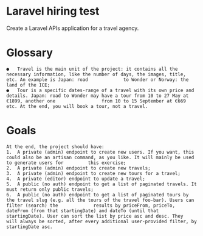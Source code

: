# Laravel hiring test
Create a Laravel APIs application for a travel agency.
# Glossary
    ●	Travel is the main unit of the project: it contains all the necessary information, like the number of days, the images, title, etc. An example is Japan: road             to Wonder or Norway: the land of the ICE;
    ●	Tour is a specific dates-range of a travel with its own price and details. Japan: road to Wonder may have a tour from 10 to 27 May at €1899, another one                 from 10 to 15 September at €669 etc. At the end, you will book a tour, not a travel.
# Goals
    At the end, the project should have:
    1.	A private (admin) endpoint to create new users. If you want, this could also be an artisan command, as you like. It will mainly be used to generate users for         this exercise;
    2.	A private (admin) endpoint to create new travels;
    3.	A private (admin) endpoint to create new tours for a travel;
    4.	A private (editor) endpoint to update a travel;
    5.	A public (no auth) endpoint to get a list of paginated travels. It must return only public travels;
    6.	A public (no auth) endpoint to get a list of paginated tours by the travel slug (e.g. all the tours of the travel foo-bar). Users can filter (search) the             results by priceFrom, priceTo, dateFrom (from that startingDate) and dateTo (until that startingDate). User can sort the list by price asc and desc. They             will always be sorted, after every additional user-provided filter, by startingDate asc.

